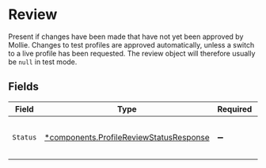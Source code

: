 # Review

Present if changes have been made that have not yet been approved by Mollie. Changes to test profiles are approved
automatically, unless a switch to a live profile has been requested. The review object will therefore usually be
`null` in test mode.


## Fields

| Field                                                                                             | Type                                                                                              | Required                                                                                          | Description                                                                                       | Example                                                                                           |
| ------------------------------------------------------------------------------------------------- | ------------------------------------------------------------------------------------------------- | ------------------------------------------------------------------------------------------------- | ------------------------------------------------------------------------------------------------- | ------------------------------------------------------------------------------------------------- |
| `Status`                                                                                          | [*components.ProfileReviewStatusResponse](../../models/components/profilereviewstatusresponse.md) | :heavy_minus_sign:                                                                                | The status of the requested changes.                                                              | pending                                                                                           |